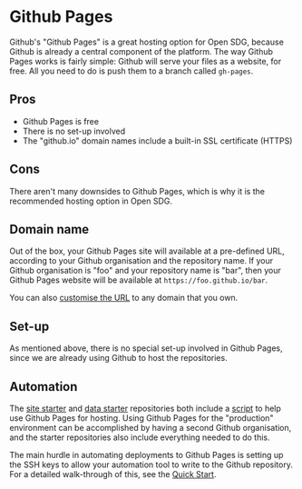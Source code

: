 # Github Pages

Github's "Github Pages" is a great hosting option for Open SDG, because Github is already a central component of the platform. The way Github Pages works is fairly simple: Github will serve your files as a website, for free. All you need to do is push them to a branch called `gh-pages`.

## Pros

* Github Pages is free
* There is no set-up involved
* The "github.io" domain names include a built-in SSL certificate (HTTPS)

## Cons

There aren't many downsides to Github Pages, which is why it is the recommended hosting option in Open SDG.

## Domain name

Out of the box, your Github Pages site will available at a pre-defined URL, according to your Github organisation and the repository name. If your Github organisation is "foo" and your repository name is "bar", then your Github Pages website will be available at `https://foo.github.io/bar`.

You can also [customise the URL](https://help.github.com/articles/using-a-custom-domain-with-github-pages/) to any domain that you own.

## Set-up

As mentioned above, there is no special set-up involved in Github Pages, since we are already using Github to host the repositories.

## Automation

The [site starter](https://github.com/open-sdg/open-sdg-site-starter) and [data starter](https://github.com/open-sdg/open-sdg-data-starter) repositories both include a [script](https://github.com/open-sdg/open-sdg-site-starter/blob/develop/scripts/deploy/circleci/deploy_staging.sh) to help use Github Pages for hosting. Using Github Pages for the "production" environment can be accomplished by having a second Github organisation, and the starter repositories also include everything needed to do this.

The main hurdle in automating deployments to Github Pages is setting up the SSH keys to allow your automation tool to write to the Github repository. For a detailed walk-through of this, see the [Quick Start](../quick-start.md).
